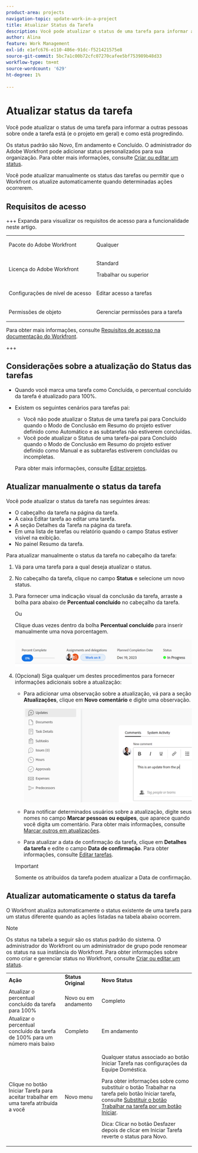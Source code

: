 ```yaml
---
product-area: projects
navigation-topic: update-work-in-a-project
title: Atualizar Status da Tarefa
description: Você pode atualizar o status de uma tarefa para informar a outras pessoas sobre onde a tarefa está (e o projeto em geral) e como está progredindo.
author: Alina
feature: Work Management
exl-id: e1efc676-e110-486e-91dc-f521421575e8
source-git-commit: 5bc7a1c00b72cfc07270cafee5bf753989b48d33
workflow-type: tm+mt
source-wordcount: '629'
ht-degree: 1%

---
```


# Atualizar status da tarefa

<!--Audited: 10/2024-->

Você pode atualizar o status de uma tarefa para informar a outras pessoas sobre onde a tarefa está (e o projeto em geral) e como está progredindo.

Os status padrão são Novo, Em andamento e Concluído. O administrador do Adobe Workfront pode adicionar status personalizados para sua organização. Para obter mais informações, consulte [Criar ou editar um status](../../../administration-and-setup/customize-workfront/creating-custom-status-and-priority-labels/create-or-edit-a-status.md).

Você pode atualizar manualmente os status das tarefas ou permitir que o Workfront os atualize automaticamente quando determinadas ações ocorrerem.

## Requisitos de acesso

+++ Expanda para visualizar os requisitos de acesso para a funcionalidade neste artigo. 

<table style="table-layout:auto"> 
 <col> 
 <col> 
 <tbody> 
  <tr> 
   <td role="rowheader">Pacote do Adobe Workfront</td> 
   <td> <p>Qualquer</p> </td> 
  </tr> 
  <tr> 
   <td role="rowheader">Licença do Adobe Workfront</td> 
   <td> <p>Standard</p> 
   <p>Trabalhar ou superior</p>
   </td> 
  </tr> 
  <tr> 
   <td role="rowheader">Configurações de nível de acesso</td> 
   <td> <p>Editar acesso a tarefas</p>  </td> 
  </tr> 
  <tr> 
   <td role="rowheader">Permissões de objeto</td> 
   <td> <p>Gerenciar permissões para a tarefa</p> </td> 
  </tr> 
 </tbody> 
</table>

Para obter mais informações, consulte [Requisitos de acesso na documentação do Workfront](/help/quicksilver/administration-and-setup/add-users/access-levels-and-object-permissions/access-level-requirements-in-documentation.md).

+++

<!--Old:

<table style="table-layout:auto"> 
 <col> 
 <col> 
 <tbody> 
  <tr> 
   <td role="rowheader">Adobe Workfront plan</td> 
   <td> <p>Any</p> </td> 
  </tr> 
  <tr> 
   <td role="rowheader">Adobe Workfront license</td> 
   <td> <p>New: Standard</p> 
   Or
   <p>Current: Work or higher</p>
   </td> 
  </tr> 
  <tr> 
   <td role="rowheader">Access level configurations</td> 
   <td> <p>Edit access to Tasks</p>  </td> 
  </tr> 
  <tr> 
   <td role="rowheader">Object permissions</td> 
   <td> <p>Manage permissions to the task</p> </td> 
  </tr> 
 </tbody> 
</table>-->

## Considerações sobre a atualização do Status das tarefas

* Quando você marca uma tarefa como Concluída, o percentual concluído da tarefa é atualizado para 100%.
* Existem os seguintes cenários para tarefas pai:
   * Você não pode atualizar o Status de uma tarefa pai para Concluído quando o Modo de Conclusão em Resumo do projeto estiver definido como Automático e as subtarefas não estiverem concluídas.
   * Você pode atualizar o Status de uma tarefa-pai para Concluído quando o Modo de Conclusão em Resumo do projeto estiver definido como Manual e as subtarefas estiverem concluídas ou incompletas.

  Para obter mais informações, consulte [Editar projetos](../manage-projects/edit-projects.md).

## Atualizar manualmente o status da tarefa

Você pode atualizar o status da tarefa nas seguintes áreas:

* O cabeçalho da tarefa na página da tarefa.
* A caixa Editar tarefa ao editar uma tarefa.
* A seção Detalhes da Tarefa na página da tarefa.
* Em uma lista de tarefas ou relatório quando o campo Status estiver visível na exibição.
* No painel Resumo da tarefa.

Para atualizar manualmente o status da tarefa no cabeçalho da tarefa:

1. Vá para uma tarefa para a qual deseja atualizar o status.
1. No cabeçalho da tarefa, clique no campo **Status** e selecione um novo status.
1. Para fornecer uma indicação visual da conclusão da tarefa, arraste a bolha para abaixo de **Percentual concluído** no cabeçalho da tarefa.

   Ou

   Clique duas vezes dentro da bolha **Percentual concluído** para inserir manualmente uma nova porcentagem.

   ![](assets/percent-complete-status-widgets-task-header.png)

1. (Opcional) Siga qualquer um destes procedimentos para fornecer informações adicionais sobre a atualização:

   * Para adicionar uma observação sobre a atualização, vá para a seção **Atualizações**, clique em **Novo comentário** e digite uma observação.

     ![Adicionando uma atualização a uma tarefa](assets/add-update-to-task.png)

   * Para notificar determinados usuários sobre a atualização, digite seus nomes no campo **Marcar pessoas ou equipes**, que aparece quando você digita um comentário. Para obter mais informações, consulte [Marcar outros em atualizações](/help/quicksilver/workfront-basics/updating-work-items-and-viewing-updates/tag-others-on-updates.md).
   * Para atualizar a data de confirmação da tarefa, clique em **Detalhes da tarefa** e edite o campo **Data de confirmação**. Para obter informações, consulte [Editar tarefas](/help/quicksilver/manage-work/tasks/manage-tasks/edit-tasks.md).


   >[!IMPORTANT]
   >
   >  Somente os atribuídos da tarefa podem atualizar a Data de confirmação.

<!--old functionality in old commenting: 

1. Go to a task that you are assigned to for which you want to update the status.
1. Click the **Status** field in the task header and select a new status. 
1. (Optional) Do any of the following to provide additional information about the update, then click **Update** or, if the task has the **Complete** status, click **Done:**

   * To add a note about the update, go to the **Updates** area and click **Start a new update**, then type your note.  

   * To notify certain users about the update, type their names in the **Notify** box that appears when you type a note about the update. For more information, see [Tag others on updates](../../../workfront-basics/updating-work-items-and-viewing-updates/tag-others-on-updates.md). 
   * To update the condition of the task, click **Select Condition** to the right of the **Notify** box (these appear when you type a note about the update), then select the condition that best reflects the current condition of the task.
   
   * To update the Commit Date of the task, expand the **Commit Date** drop-down calendar, and select a new Commit Date. 
   * To provide a visual indication of task completion, drag the bubble under Percent Complete or double-click it to enter a percent value.   
     ![](assets/drag-the-progress-bar-350x155.png)-->

## Atualizar automaticamente o status da tarefa

O Workfront atualiza automaticamente o status existente de uma tarefa para um status diferente quando as ações listadas na tabela abaixo ocorrem.

>[!NOTE]
>
>Os status na tabela a seguir são os status padrão do sistema. O administrador do Workfront ou um administrador de grupo pode renomear os status na sua instância do Workfront. Para obter informações sobre como criar e gerenciar status no Workfront, consulte [Criar ou editar um status](../../../administration-and-setup/customize-workfront/creating-custom-status-and-priority-labels/create-or-edit-a-status.md).

<table style="table-layout:auto"> 
 <col> 
 <col> 
 <col> 
 <tbody> 
  <tr> 
   <td><b>Ação</b></td> 
   <td><b>Status Original</b></td> 
   <td><b>Novo Status</b></td> 
  </tr> 
  <tr> 
   <td>Atualizar o percentual concluído da tarefa para 100%</td> 
   <td>Novo ou em andamento</td> 
   <td>Completo</td> 
  </tr> 
  <tr> 
   <td>Atualizar o percentual concluído da tarefa de 100% para um número mais baixo</td> 
   <td>Completo</td> 
   <td>Em andamento</td> 
  </tr> 
  <tr data-mc-conditions=""> 
   <td><span>Clique no botão Iniciar Tarefa para aceitar trabalhar em uma tarefa atribuída a você</span> </td> 
   <td><span>Novo menu</span> </td> 
   <td> <p>Qualquer status associado ao botão Iniciar Tarefa nas configurações da Equipe Doméstica.</p> <p>Para obter informações sobre como substituir o botão Trabalhar na tarefa pelo botão Iniciar tarefa, consulte <span href="../../../people-teams-and-groups/create-and-manage-teams/work-on-it-button-to-start-button.md"><a href="../../../people-teams-and-groups/create-and-manage-teams/work-on-it-button-to-start-button.md" class="MCXref xref">Substituir o botão Trabalhar na tarefa por um botão Iniciar</a></span>.</p> <p>Dica: <span>Clicar</span> <span data-mc-conditions="QuicksilverOrClassic.Quicksilver">no botão Desfazer</span> depois de clicar em Iniciar Tarefa reverte o status para Novo. </p> </td> 
  </tr> 
 </tbody> 
</table>
